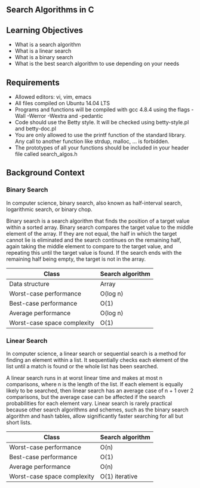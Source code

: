 ## Search Algorithms in C

## Learning Objectives

- What is a search algorithm
- What is a linear search
- What is a binary search
- What is the best search algorithm to use depending on your needs

## Requirements

- Allowed editors: vi, vim, emacs
- All  files  compiled on Ubuntu 14.04 LTS
- Programs and functions will be compiled with gcc 4.8.4 using the flags -Wall -Werror -Wextra and -pedantic
- Code should use the Betty style. It will be checked using betty-style.pl and betty-doc.pl
- You are only allowed to use the printf function of the standard library. Any call to another function like strdup, malloc, … is forbidden.
- The prototypes of all your functions should be included in your header file called search_algos.h

## Background Context

### Binary Search

In computer science, binary search, also known as half-interval search, logarithmic search, or binary chop.

Binary search is a search algorithm that finds the position of a target value within a sorted array. Binary search compares the target value to the middle element of the array. If they are not equal, the half in which the target cannot lie is eliminated and the search continues on the remaining half, again taking the middle element to compare to the target value, and repeating this until the target value is found. If the search ends with the remaining half being empty, the target is not in the array.

| Class | Search algorithm |
| ----- | ---------------- |
| Data structure | Array |
| Worst-case performance | O(log n) |
| Best-case performance | O(1) |
| Average performance | O(log n) |
| Worst-case space complexity | O(1) |

### Linear Search

In computer science, a linear search or sequential search is a method for finding an element within a list. It sequentially checks each element of the list until a match is found or the whole list has been searched.

A linear search runs in at worst linear time and makes at most n comparisons, where n is the length of the list. If each element is equally likely to be searched, then linear search has an average case of n + 1 over 2 comparisons, but the average case can be affected if the search probabilities for each element vary. Linear search is rarely practical because other search algorithms and schemes, such as the binary search algorithm and hash tables, allow significantly faster searching for all but short lists.

| Class | Search algorithm |
| ----- | ---------------- |
| Worst-case performance | O(n) |
| Best-case performance | O(1) |
| Average performance | O(n) |
| Worst-case space complexity | O(1) iterative |
